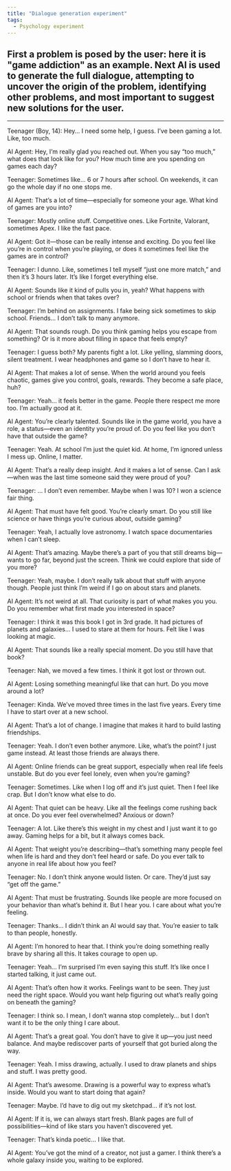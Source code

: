 ```yaml
---
title: "Dialogue generation experiment"
tags:
  - Psychology experiment
---
```

First a problem is posed by the user:   here it is "game addiction" as an example.    Next AI is used to generate the full dialogue, attempting to uncover the origin of the problem, identifying other problems, and most important to suggest new solutions for the user.
---
---
Teenager (Boy, 14):
Hey… I need some help, I guess. I’ve been gaming a lot. Like, too much.

AI Agent:
Hey, I’m really glad you reached out. When you say “too much,” what does that look like for you? How much time are you spending on games each day?

Teenager:
Sometimes like… 6 or 7 hours after school. On weekends, it can go the whole day if no one stops me.

AI Agent:
That’s a lot of time—especially for someone your age. What kind of games are you into?

Teenager:
Mostly online stuff. Competitive ones. Like Fortnite, Valorant, sometimes Apex. I like the fast pace.

AI Agent:
Got it—those can be really intense and exciting. Do you feel like you’re in control when you’re playing, or does it sometimes feel like the games are in control?

Teenager:
I dunno. Like, sometimes I tell myself “just one more match,” and then it’s 3 hours later. It’s like I forget everything else.

AI Agent:
Sounds like it kind of pulls you in, yeah? What happens with school or friends when that takes over?

Teenager:
I’m behind on assignments. I fake being sick sometimes to skip school. Friends… I don’t talk to many anymore.

AI Agent:
That sounds rough. Do you think gaming helps you escape from something? Or is it more about filling in space that feels empty?

Teenager:
I guess both? My parents fight a lot. Like yelling, slamming doors, silent treatment. I wear headphones and game so I don’t have to hear it.

AI Agent:
That makes a lot of sense. When the world around you feels chaotic, games give you control, goals, rewards. They become a safe place, huh?

Teenager:
Yeah… it feels better in the game. People there respect me more too. I’m actually good at it.

AI Agent:
You’re clearly talented. Sounds like in the game world, you have a role, a status—even an identity you’re proud of. Do you feel like you don’t have that outside the game?

Teenager:
Yeah. At school I’m just the quiet kid. At home, I’m ignored unless I mess up. Online, I matter.

AI Agent:
That’s a really deep insight. And it makes a lot of sense. Can I ask—when was the last time someone said they were proud of you?

Teenager:
… I don’t even remember. Maybe when I was 10? I won a science fair thing.

AI Agent:
That must have felt good. You’re clearly smart. Do you still like science or have things you’re curious about, outside gaming?

Teenager:
Yeah, I actually love astronomy. I watch space documentaries when I can’t sleep.

AI Agent:
That’s amazing. Maybe there’s a part of you that still dreams big—wants to go far, beyond just the screen. Think we could explore that side of you more?

Teenager:
Yeah, maybe. I don’t really talk about that stuff with anyone though. People just think I’m weird if I go on about stars and planets.

AI Agent:
It’s not weird at all. That curiosity is part of what makes you you. Do you remember what first made you interested in space?

Teenager:
I think it was this book I got in 3rd grade. It had pictures of planets and galaxies… I used to stare at them for hours. Felt like I was looking at magic.

AI Agent:
That sounds like a really special moment. Do you still have that book?

Teenager:
Nah, we moved a few times. I think it got lost or thrown out.

AI Agent:
Losing something meaningful like that can hurt. Do you move around a lot?

Teenager:
Kinda. We’ve moved three times in the last five years. Every time I have to start over at a new school.

AI Agent:
That’s a lot of change. I imagine that makes it hard to build lasting friendships.

Teenager:
Yeah. I don’t even bother anymore. Like, what’s the point? I just game instead. At least those friends are always there.

AI Agent:
Online friends can be great support, especially when real life feels unstable. But do you ever feel lonely, even when you’re gaming?

Teenager:
Sometimes. Like when I log off and it’s just quiet. Then I feel like crap. But I don’t know what else to do.

AI Agent:
That quiet can be heavy. Like all the feelings come rushing back at once. Do you ever feel overwhelmed? Anxious or down?

Teenager:
A lot. Like there’s this weight in my chest and I just want it to go away. Gaming helps for a bit, but it always comes back.

AI Agent:
That weight you’re describing—that’s something many people feel when life is hard and they don’t feel heard or safe. Do you ever talk to anyone in real life about how you feel?

Teenager:
No. I don’t think anyone would listen. Or care. They’d just say “get off the game.”

AI Agent:
That must be frustrating. Sounds like people are more focused on your behavior than what’s behind it. But I hear you. I care about what you’re feeling.

Teenager:
Thanks… I didn’t think an AI would say that. You’re easier to talk to than people, honestly.

AI Agent:
I’m honored to hear that. I think you’re doing something really brave by sharing all this. It takes courage to open up.

Teenager:
Yeah… I’m surprised I’m even saying this stuff. It’s like once I started talking, it just came out.

AI Agent:
That’s often how it works. Feelings want to be seen. They just need the right space. Would you want help figuring out what’s really going on beneath the gaming?

Teenager:
I think so. I mean, I don’t wanna stop completely… but I don’t want it to be the only thing I care about.

AI Agent:
That’s a great goal. You don’t have to give it up—you just need balance. And maybe rediscover parts of yourself that got buried along the way.

Teenager:
Yeah. I miss drawing, actually. I used to draw planets and ships and stuff. I was pretty good.

AI Agent:
That’s awesome. Drawing is a powerful way to express what’s inside. Would you want to start doing that again?

Teenager:
Maybe. I’d have to dig out my sketchpad… if it’s not lost.

AI Agent:
If it is, we can always start fresh. Blank pages are full of possibilities—kind of like stars you haven’t discovered yet.

Teenager:
That’s kinda poetic… I like that.

AI Agent:
You’ve got the mind of a creator, not just a gamer. I think there’s a whole galaxy inside you, waiting to be explored.
